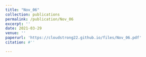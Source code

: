```yaml
---
title: "Nov_06"
collection: publications
permalink: /publication/Nov_06
excerpt: ''
date: 2021-03-29
venue: ''
paperurl: 'https://cloudstrong22.github.io/files/Nov_06.pdf'
citation: #''

---
```


[Download paper here]: (https://cloudstrong22.github.io/files/Nov_06.pdf)
